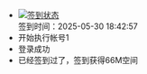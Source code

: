 - [![签到状态](https://github.com/li5bo5/Cloud189-Actions/actions/workflows/main.yml/badge.svg?branch=main)](https://github.com/li5bo5/Cloud189-Actions/actions/workflows/main.yml) <br> 签到时间：2025-05-30 18:42:57
- 开始执行帐号1
- 登录成功
- 已经签到过了，签到获得66M空间
